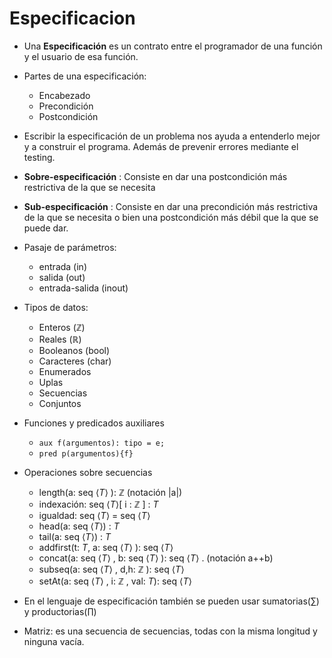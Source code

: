 # Especificacion

* Una **Especificación** es un contrato entre el programador de una función y el usuario de esa función.
  
  
* Partes de una especificación:
    * Encabezado
    * Precondición
    * Postcondición
* Escribir la especificación de un problema nos ayuda a entenderlo mejor y a construir el programa. Además de prevenir errores  mediante el testing.
*  **Sobre-especificación** : Consiste en dar una postcondición más restrictiva de la que se necesita
*  **Sub-especificación** : Consiste en dar una precondición más restrictiva de la que se necesita o  bien una postcondición más débil que la que se puede dar.
* Pasaje de parámetros:
   * entrada (in)
   * salida (out)
   * entrada-salida (inout)
* Tipos de datos:
    * Enteros ($\mathbb{Z}$)
    * Reales ($\mathbb{R}$)
    * Booleanos (bool)
    * Caracteres (char)
    * Enumerados
    * Uplas
    * Secuencias
    * Conjuntos
* Funciones y predicados auxiliares
    * $\texttt{aux f(argumentos): tipo = e;}$
    * $\texttt{pred p(argumentos)\{f\}}$
* Operaciones sobre secuencias
  *  length(a: seq $\langle T\rangle$ ): $\mathbb{Z}$ (notación |a|)
  *  indexación: seq $\langle T\rangle$[ i : $\mathbb{Z}$ ] : $T$
  *  igualdad: seq $\langle T \rangle$ = seq $\langle T \rangle$
  *  head(a: seq $\langle T \rangle$) : $T$
  *  tail(a: seq $\langle T \rangle$) : $T$
  *  addfirst(t: $T$, a: seq $\langle T \rangle$ ): seq $\langle T \rangle$
  *  concat(a: seq $\langle T \rangle$ , b: seq $\langle T \rangle$ ): seq $\langle T \rangle$ . (notación a++b)
  *  subseq(a: seq $\langle T \rangle$ , d,h: $\mathbb{Z}$ ): seq $\langle T \rangle$ 
  *  setAt(a: seq $\langle T \rangle$ , i: $\mathbb{Z}$ , val: $T$): seq $\langle T \rangle$
* En el lenguaje de especificación también se pueden usar sumatorias($\sum$) y productorias($\prod$)
* Matriz: es una secuencia de secuencias, todas con la misma longitud y ninguna vacía.
